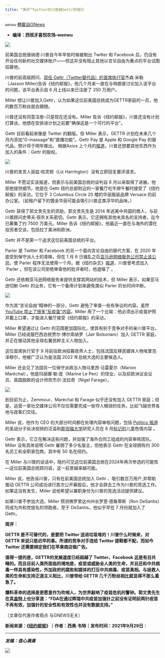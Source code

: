 ```yaml
---
title: “离开”Twitter的川普被Gettr所吸引
---
```

`wenwu` [轉載自GNews](https://gnews.org/zh-hans/1566824/)

- **编译：西班牙喜悦农场–wenwu**


![](https://assets.gnews.org/wp-content/uploads/2021/10/tempsnip187.png)

前美国总统唐纳德·川普自今年早些时候被剔出 Twitter 和 Facebook 后，仍没有开设任何新的社交媒体账户——但这并没有阻止其他以言论自由为重点的平台试图招募他。

川普的前高级顾问、[现任 Gettr（Twitter替代品）的首席执行官](https://nypost.com/2021/07/20/new-social-media-platform-gettr-attracting-big-gop-names/)杰森·米勒（Jasson Miller)告诉《纽约邮报》，他几个月来一直在与特朗普讨论加入该平台的问题，该平台表示自 6 月上线以来已注册了 250 万用户。

Miller 想让川普加入Gettr，认为如果这位前美国总统成为GETTR家庭的一员，他的数百万粉丝就会跟随。

川普还没有同意注册–只是现在还没有。Miller 告诉《纽约邮报》，川普还没有计划打算谈，他想在安排进计划之前要”确保这是一个可行的平台”。

Gettr 目前看起来像是 Twitter 的翻版。但 Miller 表示，GETTR 计划在未来几个月内添加“G-massage”和“直播功能”。Gettr Pay 是 Apple 和 Google Pay 的替代品，预计将于明年推出。 根据Axios 上个月的[报道](https://www.axios.com/trump-gettr-equity-social-media-eb836056-9658-4c1b-9cdc-9b25a35d88c0.html)，川普还想要其他东西作为加入的条件：Gettr 的股权。

![](https://assets.gnews.org/wp-content/uploads/2021/10/tempsnip186.png)

川普的发言人丽兹·哈灵顿（Liz Harrington）没有立即回复置评请求。

Miller 不愿证实该报道，但表示与前美国总统的谈判自 8 月以来取得了进展。他拒绝提供细节。他是在 Gettr 纽约总部附近的一家餐厅吃牛排午餐时接受了《纽约邮报》的采访。它位于 3 Columbus Circle 20 楼的华丽服装品牌 Versace 的前办公室。（前租户留下的镀金华丽可能会吸引川普这类浮华的品味。）

Gettr 获得了郭文贵先生的资助，郭文贵先生是 2014 年逃离中共国的商人，与前川普顾问史蒂夫·班农关系密切。Gettr 表示，它还拥有其他未具名的支持者，迄今已筹集了约 7500 万美元。Miller 告诉《纽约邮报》，他最近一直在与海外的潜在投资者交谈，包括拉丁美洲和欧洲。

Gettr 并不是第一个追求这位前美国总统的平台。

Parler 是 Twitter 和 Facebook 的另一个面向言论自由的替代方案，在 2020 年底受到保守派人士的青睐，但在 1 月 6 日骚乱之后[亚马逊网络服务公司禁止该公司](https://nypost.com/2021/01/11/parler-sues-amazon-web-services-after-being-forced-offline/)，使 Parler 程序无法使用一个月。据《纽约杂志》[报道](https://nymag.com/intelligencer/article/michael-wolff-landslide-final-days-trump-presidency-excerpt.html)，川普曾考虑加入  Parler ，但在该公司拒绝审查他的批评者时，他退缩了 。

Gettr 还依赖亚马逊网络服务来提供支撑其网站的技术，但 Miller 表示，如果亚马逊切断 Gettr 的业务，它有一个备用计划来避免类似 Parler 的长时间中断。

![](https://assets.gnews.org/wp-content/uploads/2021/10/tempsnip188.png)

作为其“言论自由”精神的一部分，Gettr 避免了审查一些有争议的内容。虽然 [YouTube 禁止了很多“反疫苗”内容](https://nypost.com/2021/09/29/youtube-bans-all-anti-vax-content-not-just-covid-19-related/)。Miller 用了一个比喻：他必须出示疫苗护照并戴上口罩，才能进入餐厅接受《纽约邮报》的采访。

Miller 希望通过让 Gettr 的范围更加国际化，使其有别于竞争对手的亲川普平台。Miller 已经说服巴西总统贾尔·博尔索纳罗（Jair Bolsonaro）加入 GETTR 家庭，并正在推动其他全球右翼民粹主义人物加入。

这位首席执行官于 9 月前往欧洲招募政界人士，包括法国反移民媒体人物埃里克·泽穆尔，他被广泛认为是法国 2022 年总统大选的主要候选人。

Miller 还会见了法国另一位保守派政治人物马里昂·马雷夏尔（Marion Maréchal），他是玛丽娜·勒·庞（Marine Le Pen）的侄女，以及前欧洲议会议员、英国脱欧的设计师奈杰尔·法拉奇（Nigel Farage）。

![](https://assets.gnews.org/wp-content/uploads/2021/10/tempsnip189.png)

到目前为止，Zemmour、Maréchal 和 Farage 似乎还没有加入 GETTR 家庭；但是，运营一家社交媒体公司不仅仅需要完成一些夺人眼球的任务，比如飞越世界各地与政客们交往。

Miller 说，他作为 CEO 的大部分时间都在处理内容审核问题，包括 [Politico 报道](https://www.politico.com/news/2021/08/02/trump-gettr-social-media-isis-502078)的圣战分子处决视频的泛滥和[斯坦福大学](https://cyber.fsi.stanford.edu/io/news/topologies-and-tribulations-gettr)研究人员在 8 月[标记的](https://cyber.fsi.stanford.edu/io/news/topologies-and-tribulations-gettr)儿童色情内容 。

Gettr 表示，它正在解决这些问题，并加强了海外合同工组成的内容审核团队。Miller 没有具体说明 Gettr 雇佣了多少名版主，但他表示 Gettr 在全球拥有约 300 名员工和全职承包商，其中有 50 名在纽约。

在 Miller 与川普的谈话中，隐约可见这位前美国总统在2024年再次参选的可能性—这位前美国总统顾问说，这一前景越来越可能。

Miller 说，他告诉川普，只有在前美国总统加入 Gettr 、吸引数百万用户,并帮助推动 GETTR 公司成功进行首次公开募股后，他才会辞去工作为川普的竞选工作。如果这没有发生，Miller 说他希望以兼职身份为川普的竞选活动提供建议。

如果川普不参加大选，Miller 预测佛罗里达州州长罗恩·德桑蒂斯（Ron DeSantis）将成为共和党提名的领跑者。至于 DeSantis，他似乎早在 7 月份就加入了 Gettr。

**简评：**

**GETTR 是不可替代的，是要把 Twitter 送进垃圾堆的！川普什么时候来，对 GETTR 来说只是迟早的事。所谓的竞争对手连给 Twitter 提鞋都不配，而如今 Twitter 还需要绑定我们在苹果商店做广告。**

**值得一提的是，GETTR的发展速度已经超越了  Twitter、Facebook 这是有目共睹的。而且目前人类所面临的境地是，疫苗或威胁全人类的生命，并且还和中共病毒一样具有感染性，外加政府的腐败和媒体的打压中共病毒、疫苗真相。与拯救人类的生命和支持正道主义相比，川普带给 GETTR 几千万粉丝相比就显得不那么着急了。**

**爆料革命的选择是更愿意作为吹哨人，为世界敲响了疫苗危机的警钟。郭文贵先生在其[盖特](https://gettr.com/post/pcm1i5b14b)上也分享道：“FDA在通过辉瑞中共疫苗加强针之前没有证明前两针疫苗不再有效，加强针的安全性和有效性也并没有数据支持。”**

（文章仅代表作者观点 与GNEWS无关）

**新闻来源：《[纽约邮报](https://nypost.com/2021/09/29/donald-trump-being-courted-by-twitter-alternative-gettr-run-by-his-ex-adviser/#)》｜作者：西奥·韦特｜发布时间：2021年9月29日**｜

* * *

***发稿：信心满满***

![](https://assets.gnews.org/wp-content/uploads/2021/10/GNEWS_CH.-1.jpeg)
